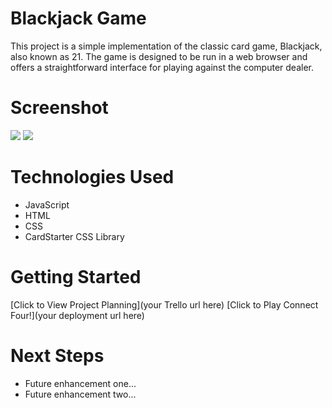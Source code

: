 # Blackjack Game
This project is a simple implementation of the classic card game, Blackjack, also known as 21. The game is designed to be run in a web browser and offers a straightforward interface for playing against the computer dealer.

# Screenshot

<img src="url to your image on imgur">
<img src="url to your image on imgur">

# Technologies Used

- JavaScript
- HTML
- CSS
- CardStarter CSS Library

# Getting Started

[Click to View Project Planning](your Trello url here)
[Click to Play Connect Four!](your deployment url here)

# Next Steps

- Future enhancement one...
- Future enhancement two... 